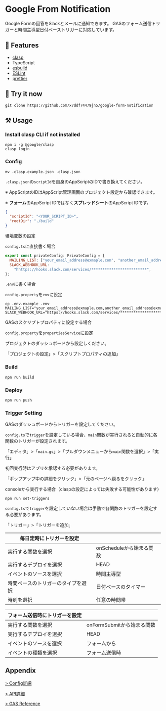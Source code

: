 # Google From Notification

Google Formの回答をSlackとメールに通知できます。
GASのフォーム送信トリガーと時間主導型日付ベーストリガーに対応しています。

## 🎨 Features

- [clasp](https://github.com/google/clasp)
- TypeScript
- [esbuild](https://esbuild.github.io/)
- [ESLint](https://github.com/eslint/eslint)
- [prettier](https://github.com/prettier/prettier)

## 🚀 Try it now

```shell
git clone https://github.com/x7ddf74479jn5/google-form-notification
```

## ⚒ Usage

### Install clasp CLI if not installed

```shell
npm i -g @google/clasp
clasp login
```

### Config

```shell
mv .clasp.example.json .clasp.json
```

`.clasp.json`の`scriptId`を自身のAppScriptのIDで書き換えてください。

※ AppScriptのIDはAppScript管理画面のプロジェクト設定から確認できます。

※ **フォーム**のAppScript IDではなく**スプレッドシート**のAppScript IDです。

```json
{
  "scriptId": "<YOUR_SCRIPT_ID>",
  "rootDir": "./build"
}
```

環境変数の設定

`config.ts`に直接書く場合

```js
export const privateConfig: PrivateConfig = {
  MAILING_LIST: ["your_email_address@exmaple.com", "another_email_address@exmaple.com"],
  SLACK_WEBHOOK_URL:
    "hhttps://hooks.slack.com/services/*************************",
};
```

`.env`に書く場合

`config.property`を`env`に設定

```shell
cp .env.example .env
MAILING_LIST="your_email_address@exmaple.com,another_email_address@exmaple.com",
SLACK_WEBHOOK_URL="https://hooks.slack.com/services/*************************"
```

GASのスクリプトプロパティに設定する場合

`config.property`を`propertiesService`に設定


プロジェクトのダッシュボードから設定しください。

「プロジェクトの設定」>「スクリプトプロパティの追加」

### Build

```js
npm run build
```

### Deploy

```js
npm run push
```

### Trigger Setting

GASのダッシュボードからトリガーを設定してください。

`config.ts`で`trigger`を設定している場合、`main`関数が実行されると自動的に各関数のトリガーが設定されます。

「エディタ」>「`main.gs`」>「プルダウンメニューから`main`関数を選択」>「実行」

初回実行時はアプリを承認する必要があります。

「ポップアップ中の詳細をクリック」>「元のページへ戻るをクリック」

consoleから実行する場合（claspの設定によっては失敗する可能性があります）

```shell
npm run set-triggers
```

`config.ts`で`trigger`を設定していない場合は手動で各関数のトリガーを設定する必要があります。

「トリガー」>「トリガーを追加」

| 毎日定時にトリガーを設定 |  |
| - | - |
| 実行する関数を選択 | onScheduleから始まる関数 |
| 実行するデプロイを選択 | HEAD |
| イベントのソースを選択 | 時間主導型 |
| 時間ベースのトリガーのタイプを選択 | 日付ベースのタイマー |
| 時刻を選択 | 任意の時間帯 |

| フォーム送信時にトリガーを設定 |  |
| - | - |
| 実行する関数を選択 | onFormSubmitから始まる関数 |
| 実行するデプロイを選択 | HEAD |
| イベントのソースを選択 | フォームから |
| イベントの種類を選択 | フォーム送信時 |

## Appendix

[> Config詳細](./docs/config.md)

[> API詳細](./docs/api.md)

[> GAS Reference](https://developers.google.com/apps-script/reference/)
